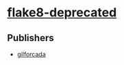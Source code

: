 # [flake8-deprecated](https://pypi.org/project/flake8-deprecated)



## Publishers
- [gilforcada](https://pypi.org/user/gilforcada)

